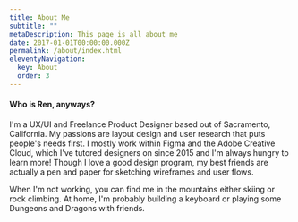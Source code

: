 ```yaml
---
title: About Me
subtitle: ""
metaDescription: This page is all about me
date: 2017-01-01T00:00:00.000Z
permalink: /about/index.html
eleventyNavigation:
  key: About
  order: 3
---
```

#### Who is Ren, anyways?

I'm a UX/UI and Freelance Product Designer based out of Sacramento, California. My passions are layout design and user research that puts people's needs first. I mostly work within Figma and the Adobe Creative Cloud, which I've tutored designers on since 2015 and I'm always hungry to learn more! Though I love a good design program, my best friends are actually a pen and paper for sketching wireframes and user flows.

When I'm not working, you can find me in the mountains either skiing or rock climbing. At home, I'm probably building a keyboard or playing some Dungeons and Dragons with friends.